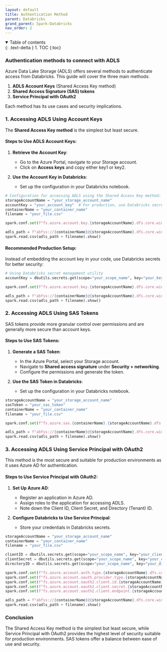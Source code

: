 ```yaml
---
layout: default
title: Authentication Method
parent: Databricks
grand_parent: Spark-Databricks
nav_order: 2
---
```


<details open markdown="block">
  <summary>
    Table of contents
  </summary>
  {: .text-delta }
1. TOC
{:toc}
</details>

### Authentication methods to connect with ADLS

Azure Data Lake Storage (ADLS) offers several methods to authenticate access from Databricks. This guide will cover the three main methods:

1. **ADLS Account Keys** (Shared Access Key method)
2. **Shared Access Signature (SAS) tokens**
3. **Service Principal with OAuth2**

Each method has its use cases and security implications. 

### 1. Accessing ADLS Using Account Keys

The **Shared Access Key method** is the simplest but least secure. 

#### Steps to Use ADLS Account Keys:

1. **Retrieve the Account Key**:
   - Go to the Azure Portal, navigate to your Storage account.
   - Click on **Access keys** and copy either key1 or key2.

2. **Use the Account Key in Databricks**:
   - Set up the configuration in your Databricks notebook.

```python
# Configuration for accessing ADLS using the Shared Access Key method:
storageAccountName = "your_storage_account_name"
accountKey = "your_account_key"  # For production, use Databricks secret scope
containerName = "your_container_name"
filename = "your_file.csv"

spark.conf.set(f"fs.azure.account.key.{storageAccountName}.dfs.core.windows.net", accountKey)

adls_path = f"abfss://{containerName}@{storageAccountName}.dfs.core.windows.net/"
spark.read.csv(adls_path + filename).show()
```

#### Recommended Production Setup:

Instead of embedding the account key in your code, use Databricks secrets for better security:

```python
# Using Databricks secret management utility
accountKey = dbutils.secrets.get(scope="your_scope_name", key="your_key_name")

spark.conf.set(f"fs.azure.account.key.{storageAccountName}.dfs.core.windows.net", accountKey)

adls_path = f"abfss://{containerName}@{storageAccountName}.dfs.core.windows.net/"
spark.read.csv(adls_path + filename).show()
```

### 2. Accessing ADLS Using SAS Tokens

SAS tokens provide more granular control over permissions and are generally more secure than account keys.

#### Steps to Use SAS Tokens:

1. **Generate a SAS Token**:
   - In the Azure Portal, select your Storage account.
   - Navigate to **Shared access signature** under **Security + networking**.
   - Configure the permissions and generate the token.

2. **Use the SAS Token in Databricks**:
   - Set up the configuration in your Databricks notebook.

```python
storageAccountName = "your_storage_account_name"
sasToken = "your_sas_token"
containerName = "your_container_name"
filename = "your_file.csv"

spark.conf.set(f"fs.azure.sas.{containerName}.{storageAccountName}.dfs.core.windows.net", sasToken)

adls_path = f"abfss://{containerName}@{storageAccountName}.dfs.core.windows.net/"
spark.read.csv(adls_path + filename).show()
```

### 3. Accessing ADLS Using Service Principal with OAuth2

This method is the most secure and suitable for production environments as it uses Azure AD for authentication.

#### Steps to Use Service Principal with OAuth2:

1. **Set Up Azure AD**:
   - Register an application in Azure AD.
   - Assign roles to the application for accessing ADLS.
   - Note down the Client ID, Client Secret, and Directory (Tenant) ID.

2. **Configure Databricks to Use Service Principal**:
   - Store your credentials in Databricks secrets.

```python
storageAccountName = "your_storage_account_name"
containerName = "your_container_name"
filename = "your_file.csv"

clientID = dbutils.secrets.get(scope="your_scope_name", key="your_client_id_key")
clientSecret = dbutils.secrets.get(scope="your_scope_name", key="your_client_secret_key")
directoryID = dbutils.secrets.get(scope="your_scope_name", key="your_directory_id_key")

spark.conf.set(f"fs.azure.account.auth.type.{storageAccountName}.dfs.core.windows.net", "OAuth")
spark.conf.set(f"fs.azure.account.oauth.provider.type.{storageAccountName}.dfs.core.windows.net", "org.apache.hadoop.fs.azurebfs.oauth2.ClientCredsTokenProvider")
spark.conf.set(f"fs.azure.account.oauth2.client.id.{storageAccountName}.dfs.core.windows.net", clientID)
spark.conf.set(f"fs.azure.account.oauth2.client.secret.{storageAccountName}.dfs.core.windows.net", clientSecret)
spark.conf.set(f"fs.azure.account.oauth2.client.endpoint.{storageAccountName}.dfs.core.windows.net", f"https://login.microsoftonline.com/{directoryID}/oauth2/token")

adls_path = f"abfss://{containerName}@{storageAccountName}.dfs.core.windows.net/"
spark.read.csv(adls_path + filename).show()
```

### Conclusion

The Shared Access Key method is the simplest but least secure, while Service Principal with OAuth2 provides the highest level of security suitable for production environments. SAS tokens offer a balance between ease of use and security. 